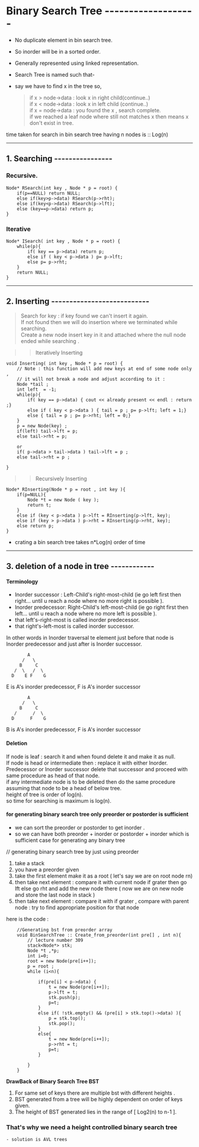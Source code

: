  **Binary Search Tree -------------------**
============================================

- No duplicate element in bin search tree.  
- So inorder will be in a sorted order.  
- Generally represented using linked representation.  
- Search Tree is named such that- 
    
- say we have to find x in the tree so,   
    >if x > node->data : look x in right child(continue..)  
    >if x < node->data : look x in left child (continue..)   
    >if x = node->data : you found the x , search complete.     
    >if we reached a leaf node where still not matches x then means x don't exist in tree. 

time taken for search in bin search tree having n nodes is :: Log(n)

---------------------------------
## 1. Searching  ----------------

### Recursive.

    Node* RSearch(int key , Node * p = root) {
        if(p==NULL) return NULL;
        else if(key>p->data) RSearch(p->rht); 
        else if(key<p->data) RSearch(p->lft);  
        else (key==p->data) return p;
    }
### Iterative 

    Node* ISearch( int key , Node * p = root) {
        while(p){
            if( key == p->data) return p;
            else if ( key < p->data ) p= p->lft;
            else p= p->rht; 
        }
        return NULL;
    }
-------------------------------------------
## 2. Inserting ---------------------------

> Search for key : if key found we can't insert it again.  
> If not found then we will do insertion where we terminated while searching.  
> Create a new node insert key in it and attached where the null node ended while searching . 

>>Iteratively Inserting  

    void Inserting( int key , Node * p = root) {
        // Note : this function will add new keys at end of some node only , 
        // it will not break a node and adjust according to it : 
        Node *tail ;
        int left  = -1;
        while(p){
            if( key == p->data) { cout << already present << endl : return ;}
            else if ( key < p->data ) { tail = p ; p= p->lft; left = 1;}
            else { tail = p ; p= p->rht; left = 0;}
        }
        p = new Node(key) ;
        if(left) tail->lft = p;
        else tail->rht = p;

        or 
        if( p->data > tail->data ) tail->lft = p ;
        else tail->rht = p ;

    }

>> Recursively Inserting

    Node* RInserting(Node * p = root , int key ){
        if(p=NULL){
            Node *t = new Node ( key );
            return t;
        }
        else if (key < p->data ) p->lft = RInserting(p->lft, key);
        else if (key > p->data ) p->rht = RInserting(p->rht, key);
        else return p;
    }
    
- crating a bin search tree takes n*Log(n) order of time 

---------------------------------------------
## 3. deletion of a node in tree ------------

#### Terminology
- Inorder successor  : Left-Child's right-most-child (ie go left first then right... until u reach a node where no more right is possible ).  
- Inorder predecessor: Right-Child's left-most-child (ie go right first then left... until u reach a node where no more left is possible ).  
- that left's-right-most is called inorder predecessor.  
- that right's-left-most is called inorder successor.  

 In other words in Inorder traversal te element just before that node is Inorder predecessor and just after is Inorder successor.

            A
          /   \
         B     C
       /  \   /  \
      D    E F    G

 E is A's inorder predecessor, F is A's inorder successor  

            A
          /   \
         B     C
       /      /  \
      D      F    G

 B is A's inorder predecessor, F is A's inorder successor

#### Deletion
If node is leaf : search it and when found delete it and make it as null.  
If node is head or intermediate then : replace it with either Inorder.  Predecessor or Inorder successor delete that successor and proceed with same procedure as head of that node.  
if any intermediate node is to be deleted then do the same procedure assuming that node to be a head of below tree.  
height of tree is order of log(n).  
so time for searching is maximum is log(n).  

#### for generating  binary search tree only preorder or postorder is sufficient 
- we can sort the preorder or postorder to get inorder .
- so we can have both preorder + inorder or postorder + inorder which is sufficient case for generating any binary tree 


// generating binary search tree by just using preorder 
1. take a stack 
2. you have a preorder given 
3. take the first element make it as a root ( let's say we are on root node rn) 
4. then take next element : compare it with current node if grater then go lft else go rht and add the new node there ( now we are on new node and store the last node in stack )
5. then take next element : compare it with if grater , compare with parent node : try to find appropriate position for that node 

here is the code : 

        //Generating bst from preorder array 
        void BinSearchTree :: Create_from_preorder(int pre[] , int n){
            // lecture number 309
            stack<Node*> stk;
            Node *t ,*p;
            int i=0;
            root = new Node(pre[i++]);
            p = root ;
            while (i<n){

                if(pre[i] < p->data) {
                    t = new Node(pre[i++]);
                    p->lft = t;
                    stk.push(p);
                    p=t;
                }
                else if( !stk.empty() && (pre[i] > stk.top()->data) ){     
                    p = stk.top();
                    stk.pop();
                }
                else{
                    t = new Node(pre[i++]);
                    p->rht = t;
                    p=t;
                }

            }
        }



**DrawBack of Binary Search Tree BST**
1. For same set of keys there are multiple bst with different heights .
2. BST generated from a tree will be highly dependent on order of keys given. 
3. The height of BST generated lies in the range of [ Log2(n) to  n-1 ].

### That's why we need a height controlled binary search tree 
    - solution is AVL trees 